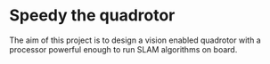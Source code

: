 Speedy the quadrotor
====================

The aim of this project is to design a vision enabled quadrotor with a processor powerful enough to run SLAM algorithms on board.
